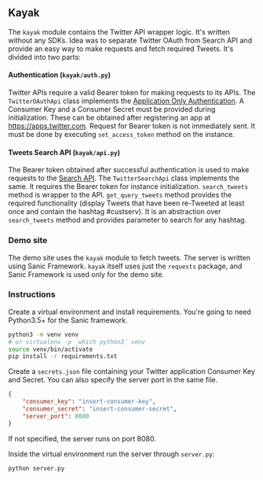 ## Kayak

The `kayak` module contains the Twitter API wrapper logic. It's written without any SDKs. Idea was to separate Twitter OAuth from Search API and provide an easy way to make requests and fetch required Tweets. It's divided into two parts:

#### Authentication (`kayak/auth.py`)

Twitter APIs require a valid Bearer token for making requests to its APIs. The `TwitterOAuthApi` class implements the [Application Only Authentication](https://dev.twitter.com/oauth/application-only). A Consumer Key and a Consumer Secret must be provided during initialization. These can be obtained after registering an app at https://apps.twitter.com. Request for Bearer token is not immediately sent. It must be done by executing `set_access_token` method on the instance.

#### Tweets Search API (`kayak/api.py`)

The Bearer token obtained after successful authentication is used to make requests to the [Search API](https://dev.twitter.com/rest/reference/get/search/tweets). The `TwitterSearchApi` class implements the same. It requires the Bearer token for instance initialization. `search_tweets` method is wrapper to the API. `get_query_tweets`  method provides the required functionality (display Tweets that have been re-Tweeted at least once and contain the hashtag #custserv). It is an abstraction over `search_tweets` method and provides parameter to search for any hashtag.

### Demo site

The demo site uses the `kayak` module to fetch tweets. The server is written using Sanic Framework. `kayak` itself uses just the `requests` package, and Sanic Framework is used only for the demo site.

### Instructions

Create a virtual environment and install requirements. You're going to need Python3.5+ for the Sanic framework.

```bash
python3 -m venv venv
# or virtualenv -p `which python3` venv
source venv/bin/activate
pip install -r requirements.txt
```

Create a `secrets.json` file containing your Twitter application Consumer Key and Secret. You can also specify the server port in the same file.

```json
{
    "consumer_key": "insert-consumer-key",
    "consumer_secret": "insert-consumer-secret",
    "server_port": 8080
}
```

If not specified, the server runs on port 8080.


Inside the virtual environment run the server through `server.py`:

```bash
python server.py
```

